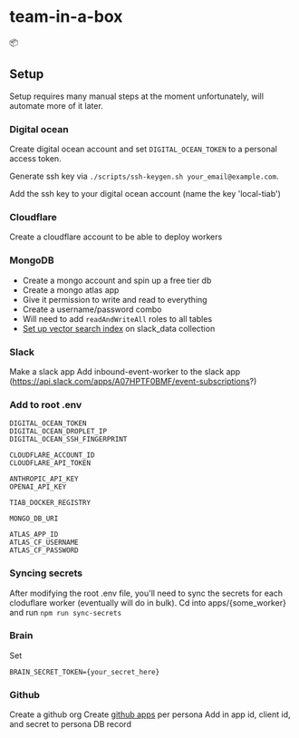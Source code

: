 # team-in-a-box
📦

## Setup
Setup requires many manual steps at the moment unfortunately, will automate more of it later.

### Digital ocean
Create digital ocean account and set `DIGITAL_OCEAN_TOKEN` to a personal access token.

Generate ssh key via `./scripts/ssh-keygen.sh your_email@example.com`.

Add the ssh key to your digital ocean account (name the key 'local-tiab')

### Cloudflare
Create a cloudflare account to be able to deploy workers

### MongoDB
- Create a mongo account and spin up a free tier db
- Create a mongo atlas app
- Give it permission to write and read to everything
- Create a username/password combo
- Will need to add `readAndWriteAll` roles to all tables
- [Set up vector search index](https://www.mongodb.com/docs/atlas/atlas-vector-search/ai-integrations/langchain-js/#create-the-atlas-vector-search-index) on slack_data collection

### Slack
Make a slack app
Add inbound-event-worker to the slack app (https://api.slack.com/apps/A07HPTF0BMF/event-subscriptions?)

### Add to root .env
```
DIGITAL_OCEAN_TOKEN
DIGITAL_OCEAN_DROPLET_IP
DIGITAL_OCEAN_SSH_FINGERPRINT

CLOUDFLARE_ACCOUNT_ID
CLOUDFLARE_API_TOKEN

ANTHROPIC_API_KEY
OPENAI_API_KEY

TIAB_DOCKER_REGISTRY

MONGO_DB_URI

ATLAS_APP_ID
ATLAS_CF_USERNAME
ATLAS_CF_PASSWORD
```

### Syncing secrets
After modifying the root .env file, you'll need to sync the secrets for each cloduflare worker (eventually will do in bulk).
Cd into apps/{some_worker} and run `npm run sync-secrets`

### Brain
Set
```
BRAIN_SECRET_TOKEN={your_secret_here}
```

### Github

Create a github org
Create [github apps](https://docs.github.com/en/apps/creating-github-apps/registering-a-github-app/registering-a-github-app) per persona
Add in app id, client id, and secret to persona DB record

